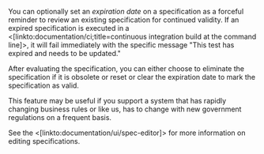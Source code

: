 <!--Title: Specification Expiration-->

You can optionally set an _expiration date_ on a specification as a forceful reminder to review an existing specification for continued validity. If an 
expired specification is executed in a <[linkto:documentation/ci;title=continuous integration build at the command line]>, it will fail immediately with 
the specific message "This test has expired and needs to be updated."

After evaluating the specification, you can either choose to eliminate the specification if it is obsolete or reset or clear the expiration date to mark the specification as valid.

This feature may be useful if you support a system that has rapidly changing business rules or like us, has to change with new government regulations on a frequent basis.

See the <[linkto:documentation/ui/spec-editor]> for more information on editing specifications.